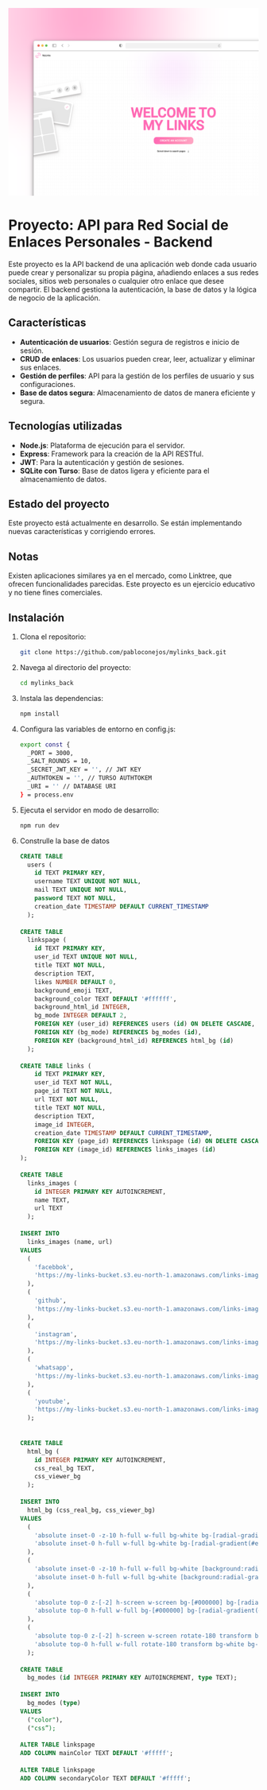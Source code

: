 ![screenshot](./assets/gitImage/gitImage.png)

# Proyecto: API para Red Social de Enlaces Personales - Backend

Este proyecto es la API backend de una aplicación web donde cada usuario puede crear y personalizar su propia página, añadiendo enlaces a sus redes sociales, sitios web personales o cualquier otro enlace que desee compartir. El backend gestiona la autenticación, la base de datos y la lógica de negocio de la aplicación.

## Características

- **Autenticación de usuarios**: Gestión segura de registros e inicio de sesión.
- **CRUD de enlaces**: Los usuarios pueden crear, leer, actualizar y eliminar sus enlaces.
- **Gestión de perfiles**: API para la gestión de los perfiles de usuario y sus configuraciones.
- **Base de datos segura**: Almacenamiento de datos de manera eficiente y segura.

## Tecnologías utilizadas

- **Node.js**: Plataforma de ejecución para el servidor.
- **Express**: Framework para la creación de la API RESTful.
- **JWT**: Para la autenticación y gestión de sesiones.
- **SQLite con Turso**: Base de datos ligera y eficiente para el almacenamiento de datos.

## Estado del proyecto
Este proyecto está actualmente en desarrollo. Se están implementando nuevas características y corrigiendo errores.

## Notas
Existen aplicaciones similares ya en el mercado, como Linktree, que ofrecen funcionalidades parecidas. Este proyecto es un ejercicio educativo y no tiene fines comerciales.

## Instalación

1. Clona el repositorio:
   ```bash
   git clone https://github.com/pabloconejos/mylinks_back.git
2. Navega al directorio del proyecto:
    ```bash
    cd mylinks_back
3. Instala las dependencias:
    ```bash
    npm install
4. Configura las variables de entorno en config.js:
    ```bash
    export const {
      _PORT = 3000,
      _SALT_ROUNDS = 10,
      _SECRET_JWT_KEY = '', // JWT KEY
      _AUTHTOKEN = '', // TURSO AUTHTOKEM
      _URI = '' // DATABASE URI
    } = process.env
    
5. Ejecuta el servidor en modo de desarrollo:
   ```bash
   npm run dev

6. Construlle la base de datos
   ```sql
   CREATE TABLE
     users (
       id TEXT PRIMARY KEY,
       username TEXT UNIQUE NOT NULL,
       mail TEXT UNIQUE NOT NULL,
       password TEXT NOT NULL,
       creation_date TIMESTAMP DEFAULT CURRENT_TIMESTAMP
     );

   CREATE TABLE
     linkspage (
       id TEXT PRIMARY KEY,
       user_id TEXT UNIQUE NOT NULL,
       title TEXT NOT NULL,
       description TEXT,
       likes NUMBER DEFAULT 0,
       background_emoji TEXT,
       background_color TEXT DEFAULT '#ffffff',
       background_html_id INTEGER,
       bg_mode INTEGER DEFAULT 2,
       FOREIGN KEY (user_id) REFERENCES users (id) ON DELETE CASCADE,
       FOREIGN KEY (bg_mode) REFERENCES bg_modes (id),
       FOREIGN KEY (background_html_id) REFERENCES html_bg (id)
     );
   
   CREATE TABLE links (
       id TEXT PRIMARY KEY,
       user_id TEXT NOT NULL,
       page_id TEXT NOT NULL,
       url TEXT NOT NULL,
       title TEXT NOT NULL,
       description TEXT,
       image_id INTEGER,
       creation_date TIMESTAMP DEFAULT CURRENT_TIMESTAMP,
       FOREIGN KEY (page_id) REFERENCES linkspage (id) ON DELETE CASCADE,
       FOREIGN KEY (image_id) REFERENCES links_images (id)
   );
   
   CREATE TABLE
     links_images (
       id INTEGER PRIMARY KEY AUTOINCREMENT,
       name TEXT,
       url TEXT
     );
   
   INSERT INTO
     links_images (name, url)
   VALUES
     (
       'facebbok',
       'https://my-links-bucket.s3.eu-north-1.amazonaws.com/links-images/facebook_logo.png'
     ),
     (
       'github',
       'https://my-links-bucket.s3.eu-north-1.amazonaws.com/links-images/github_logo.png'
     ),
     (
       'instagram',
       'https://my-links-bucket.s3.eu-north-1.amazonaws.com/links-images/ig_logo.png'
     ),
     (
       'whatsapp',
       'https://my-links-bucket.s3.eu-north-1.amazonaws.com/links-images/whatsapp_logo.png'
     ),
     (
       'youtube',
       'https://my-links-bucket.s3.eu-north-1.amazonaws.com/links-images/yt_logo.png'
     );
   
   
   CREATE TABLE
     html_bg (
       id INTEGER PRIMARY KEY AUTOINCREMENT,
       css_real_bg TEXT,
       css_viewer_bg
     );
   
   INSERT INTO
     html_bg (css_real_bg, css_viewer_bg)
   VALUES
     (
       'absolute inset-0 -z-10 h-full w-full bg-white bg-[radial-gradient(#e5e7eb_1px,transparent_1px)] [background-size:16px_16px]',
       'absolute inset-0 h-full w-full bg-white bg-[radial-gradient(#e5e7eb_1px,transparent_1px)] [background-size:16px_16px]'
     ),
     (
       'absolute inset-0 -z-10 h-full w-full bg-white [background:radial-gradient(125%_125%_at_50%_10%,#fff_40%,#63e_100%)]',
       'absolute inset-0 h-full w-full bg-white [background:radial-gradient(125%_125%_at_50%_10%,#fff_40%,#63e_100%)]'
     ),
     (
       'absolute top-0 z-[-2] h-screen w-screen bg-[#000000] bg-[radial-gradient(#ffffff33_1px,#00091d_1px)] bg-[size:20px_20px]',
       'absolute top-0 h-full w-full bg-[#000000] bg-[radial-gradient(#ffffff33_1px,#00091d_1px)] bg-[size:20px_20px]'
     ),
     (
       'absolute top-0 z-[-2] h-screen w-screen rotate-180 transform bg-white bg-[radial-gradient(60%_120%_at_50%_50%,hsla(0,0%,100%,0)_0,rgba(252,205,238,.5)_100%)]',
       'absolute top-0 h-full w-full rotate-180 transform bg-white bg-[radial-gradient(60%_120%_at_50%_50%,hsla(0,0%,100%,0)_0,rgba(252,205,238,.5)_100%)]'
     );
   
   CREATE TABLE
     bg_modes (id INTEGER PRIMARY KEY AUTOINCREMENT, type TEXT);
   
   INSERT INTO
     bg_modes (type)
   VALUES
     ("color"),
     ("css”);
   
   ALTER TABLE linkspage
   ADD COLUMN mainColor TEXT DEFAULT '#fffff';
   
   ALTER TABLE linkspage
   ADD COLUMN secondaryColor TEXT DEFAULT '#fffff';

